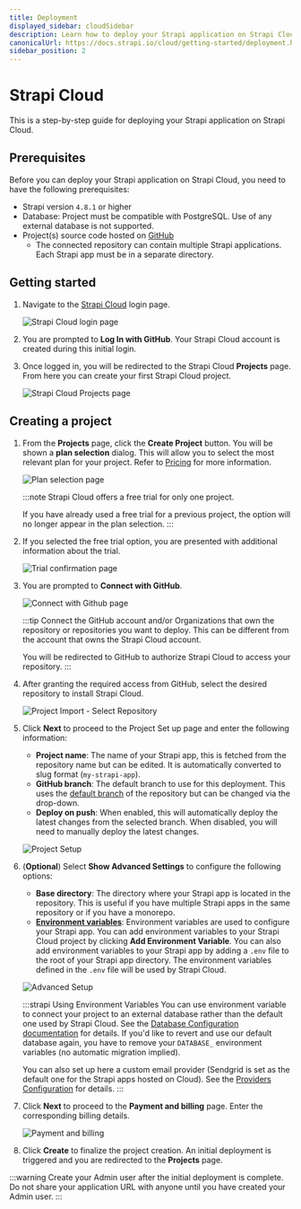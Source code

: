 ```yaml
---
title: Deployment
displayed_sidebar: cloudSidebar
description: Learn how to deploy your Strapi application on Strapi Cloud.
canonicalUrl: https://docs.strapi.io/cloud/getting-started/deployment.html
sidebar_position: 2
---
```


# Strapi Cloud

This is a step-by-step guide for deploying your Strapi application on Strapi Cloud.

## Prerequisites

Before you can deploy your Strapi application on Strapi Cloud, you need to have the following prerequisites:

* Strapi version `4.8.1` or higher
* Database: Project must be compatible with PostgreSQL. Use of any external database is not supported.
* Project(s) source code hosted on [GitHub](https://github.com)
    * The connected repository can contain multiple Strapi applications. Each Strapi app must be in a separate directory.

## Getting started

1. Navigate to the [Strapi Cloud](https://cloud.strapi.io) login page.

    ![Strapi Cloud login page](/img/assets/cloud/login.png)

2. You are prompted to **Log In with GitHub**. Your Strapi Cloud account is created during this initial login.

3. Once logged in, you will be redirected to the Strapi Cloud **Projects** page. From here you can create your first Strapi Cloud project.

    ![Strapi Cloud Projects page](/img/assets/cloud/projects_empty.png)

## Creating a project

1. From the **Projects** page, click the **Create Project** button.
    You will be shown a **plan selection** dialog.
    This will allow you to select the most relevant plan for your project. Refer to [Pricing](https://strapi.io/pricing-cloud) for more information.

    ![Plan selection page](/img/assets/cloud/plan-selection.png)

    :::note
    Strapi Cloud offers a free trial for only one project.

    If you have already used a free trial for a previous project, the option will no longer appear in the plan selection.
    :::

2. If you selected the free trial option, you are presented with additional information about the trial.

    ![Trial confirmation page](/img/assets/cloud/trial-confirmation.png)

3. You are prompted to **Connect with GitHub**.

    ![Connect with Github page](/img/assets/cloud/connect-with-github.png)

    :::tip
    Connect the GitHub account and/or Organizations that own the repository or repositories you want to deploy. This can be different from the account that owns the Strapi Cloud account.

    You will be redirected to GitHub to authorize Strapi Cloud to access your repository.
    :::

4. After granting the required access from GitHub, select the desired repository to install Strapi Cloud.

    ![Project Import - Select Repository](/img/assets/cloud/import.png)

5. Click **Next** to proceed to the Project Set up page and enter the following information:
    * **Project name**: The name of your Strapi app, this is fetched from the repository name but can be edited. It is automatically converted to slug format (`my-strapi-app`).
    * **GitHub branch**: The default branch to use for this deployment. This uses the [default branch](https://docs.github.com/en/repositories/configuring-branches-and-merges-in-your-repository/managing-branches-in-your-repository/changing-the-default-branch) of the repository but can be changed via the drop-down.
    * **Deploy on push**: When enabled, this will automatically deploy the latest changes from the selected branch. When disabled, you will need to manually deploy the latest changes.

    ![Project Setup](/img/assets/cloud/setup.png)

6. (**Optional**) Select **Show Advanced Settings** to configure the following options:
    * **Base directory**: The directory where your Strapi app is located in the repository. This is useful if you have multiple Strapi apps in the same repository or if you have a monorepo.
    * [**Environment variables**](/dev-docs/configurations/environment/): Environment variables are used to configure your Strapi app. You can add environment variables to your Strapi Cloud project by clicking **Add Environment Variable**. You can also add environment variables to your Strapi app by adding a `.env` file to the root of your Strapi app directory. The environment variables defined in the `.env` file will be used by Strapi Cloud.

    ![Advanced Setup](/img/assets/cloud/advanced.png)

    :::strapi Using Environment Variables
    You can use environment variable to connect your project to an external database rather than the default one used by Strapi Cloud. See the [Database Configuration documentation](/dev-docs/configurations/database#environment-variables-in-database-configurations) for details. If you'd like to revert and use our default database again, you have to remove your `DATABASE_` environment variables (no automatic migration implied).
    
    You can also set up here a custom email provider (Sendgrid is set as the default one for the Strapi apps hosted on Cloud). See the [Providers Configuration](/dev-docs/providers#configuring-providers) for details.
    :::

7. Click **Next** to proceed to the **Payment and billing** page. Enter the corresponding billing details.

    ![Payment and billing](/img/assets/cloud/billing-info.png)

8. Click **Create** to finalize the project creation. An initial deployment is triggered and you are redirected to the **Projects** page.

:::warning
Create your Admin user after the initial deployment is complete. Do not share your application URL with anyone until you have created your Admin user.
:::
